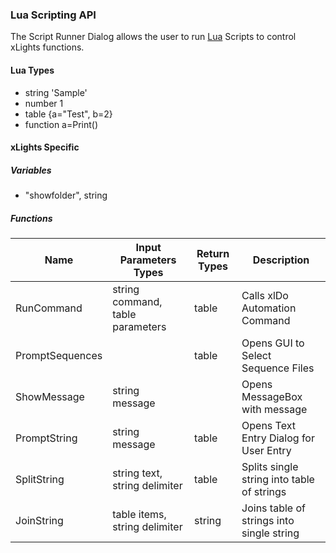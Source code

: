 ### Lua Scripting API
The Script Runner Dialog allows the user to run [Lua](http://www.lua.org/manual/5.3/manual.html) Scripts to control xLights functions.

#### Lua Types
  - string 'Sample'
  - number 1
  - table {a="Test", b=2}
  - function a=Print()

#### xLights Specific

##### Variables
  - "showfolder", string

##### Functions

| Name             | Input Parameters Types           | Return Types | Description                                |
| ---------------- | -------------------------------- | ------------ | ------------------------------------------ |
| RunCommand       | string command, table parameters | table        | Calls xlDo Automation Command              |
| PromptSequences  |                                  | table        | Opens GUI to Select Sequence Files         |
| ShowMessage      | string message                   |              | Opens MessageBox with message              |
| PromptString     | string message                   | table        | Opens Text Entry Dialog for User Entry     |
| SplitString      | string text, string delimiter    | table        | Splits single string into table of strings |
| JoinString       | table items, string delimiter    | string       | Joins table of strings into single string  |
